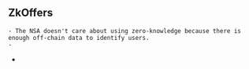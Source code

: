 ## ZkOffers
	- The NSA doesn't care about using zero-knowledge because there is enough off-chain data to identify users.
	-
-